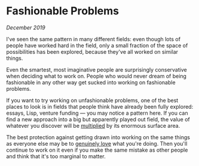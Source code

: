 # Fashionable Problems

_December 2019_

I've seen the same pattern in many different fields: even though lots of people have worked hard in the field, only a small fraction of the space of possibilities has been explored, because they've all worked on similar things.

Even the smartest, most imaginative people are surprisingly conservative when deciding what to work on. People who would never dream of being fashionable in any other way get sucked into working on fashionable problems.

If you want to try working on unfashionable problems, one of the best places to look is in fields that people think have already been fully explored: essays, Lisp, venture funding — you may notice a pattern here. If you can find a new approach into a big but apparently played out field, the value of whatever you discover will be [multiplied](http://www.paulgraham.com/sun.html) by its enormous surface area.

The best protection against getting drawn into working on the same things as everyone else may be to [genuinely love](http://www.paulgraham.com/genius.html) what you're doing. Then you'll continue to work on it even if you make the same mistake as other people and think that it's too marginal to matter.
